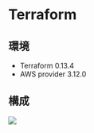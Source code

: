 # Terraform

## 環境
- Terraform 0.13.4
- AWS provider 3.12.0

## 構成
![](https://i.imgur.com/o0342AO.jpg)